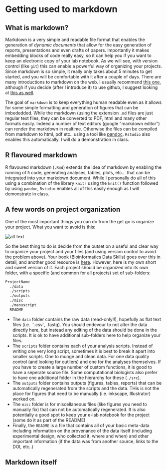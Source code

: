 # Getting used to markdown

## What is markdown?

Markdown is a very simple and readable file format that enables the generation of *dynamic documents* that allow for the easy generation of reports, presentations and even drafts of papers. Importantly it makes embedding blocks of code really easy, so it can help you if you want to keep an electronic copy of your lab notebook. As we will see, with version control (like `git`) this can enable a powerful way of organizing your projects.  Since markdown is so simple, it really only takes about 5 minutes to get started, and you will be comfortable with it after a couple of days. There are many introductions to markdown on the web. I usually recommend [this one](https://daringfireball.net/projects/markdown/basics), although if you decide (after I introduce it) to use github, I suggest looking at [this as well](https://help.github.com/articles/markdown-basics/).

The goal of `markdown` is to keep everything human readable even as it allows for some simple formatting and generation of figures that can be imbededded. While the markdown (using the extension `.md` files are just regular text files, they can be converted to PDF, html and many other formats easily. Indeed a number of text editors (google "markdown editor") can render the markdown in realtime. Otherwise the files can be compiled from markdown to html, pdf etc.. using a tool like [pandoc](http://pandoc.org/).  `Rstudio` also enables this automatically. I will do a demonstration in class.

## R flavoured markdown
R flavoured markdown (`.Rmd`) extends the idea of markdown by enabling the running of `R` code, generating analyses, tables, plots, etc... that can be integrated into your markdown document. While I personally do all of this using a combination of the library `knitr` using the `knit()` function followed by using `pandoc`, `Rstudio` enables all of this easily enough as I will demonstrate in class.

## A few words on project organization

One of the most important things you can do from the get go is organize your project. What you want to avoid is this:

![alt text](http://www.phdcomics.com/comics/archive/phd052810s.gif "PhD Comics 1323, Copyright Jorge Cham")

So the best thing to do is decide from the outset on a useful and clear way to organize your project and your files (and using version control to avoid the problem above). Your book (Bioinformatics Data Skills) goes over this in detail, and another good resource is [here](http://journals.plos.org/ploscompbiol/article?id=10.1371/journal.pcbi.1000424). However, here is my own short and sweet version of it. Each project should be organized into its own folder, with a specific (and common for all projects) set of sub-folders:

```bash
ProjectName
  ./data
  ./scripts
  ./outputs
  ./misc
  ./manuscript
  README
```

- The `data` folder contains the raw data (read-only!!), hopefully as flat text files (i.e. ``.csv`, .fastq). You should endevour to not alter the data directly here, but instead any editing of the data should be done in the scripts. It is ok to have additional sub-folders here to help organize your files.
- The `scripts` folder contains each of your analysis scripts. Instead of writing one very long script, sometimes it is best to break it apart into smaller scripts. One to munge and clean data. For one data quality control (and looking for outliers) and one for the analyses themselves. If you have to create a large number of custom functions, it is good to have a seperate source file. Some computational biologists also prefer to have one additional folder in the hierarchy for these (`./src`).
- The `outputs` folder contains outputs (figures, tables, reports) that can be automatically regenerated from the scripts and the data. THis is not the place for figures that need to be manually (i.e. inkscape, Illustrator) worked on.
- The `misc` folder is for miscellaneous files (like figures you need to manually fix) that can not be automatically regenerated. It is also potentially a good spot to keep your e-lab notebook for the project (some do it as part of the README)
- Finally, the `README` is a file that contains all of your basic meta-data including information on the provenance of the data itself (including experimental design, who collected it, where and when) and other important information (if the data was from another source, links to the DOI, etc..)

## Markdown itself

